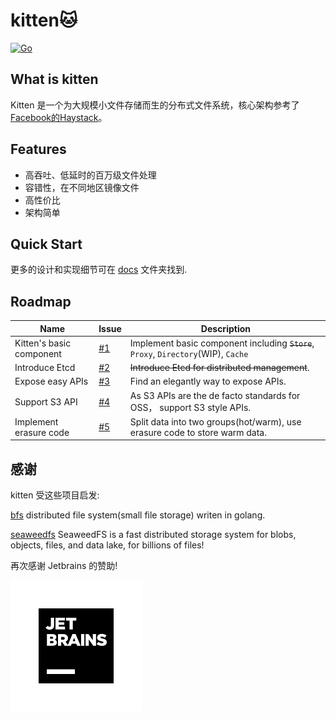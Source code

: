 # kitten🐱

[![Go](https://github.com/JackLeeHal/kitten/actions/workflows/go.yml/badge.svg)](https://github.com/JackLeeHal/kitten/actions/workflows/go.yml)

## What is kitten
Kitten 是一个为大规模小文件存储而生的分布式文件系统，核心架构参考了[Facebook的Haystack](https://www.usenix.org/legacy/event/osdi10/tech/full_papers/Beaver.pdf)。

## Features

* 高吞吐、低延时的百万级文件处理
* 容错性，在不同地区镜像文件
* 高性价比
* 架构简单

## Quick Start

更多的设计和实现细节可在 [docs](https://github.com/JackLeeHal/kitten/tree/main/docs) 文件夹找到.

## Roadmap
| Name                     | Issue                                               | Description                                                                         |
|--------------------------|-----------------------------------------------------|-------------------------------------------------------------------------------------|
| Kitten's basic component | [#1](https://github.com/JackLeeHal/kitten/issues/1) | Implement basic component including ~~`Store`~~, `Proxy`, `Directory`(WIP), `Cache` |
| Introduce Etcd           | [#2](https://github.com/JackLeeHal/kitten/issues/2) | ~~Introduce Etcd for distributed management~~.                                      |
| Expose easy APIs         | [#3](https://github.com/JackLeeHal/kitten/issues/3) | Find an elegantly way to expose APIs.                                               |
| Support S3 API           | [#4](https://github.com/JackLeeHal/kitten/issues/4) | As S3 APIs are the de facto standards for OSS， support S3 style APIs.               |
| Implement erasure code   | [#5](https://github.com/JackLeeHal/kitten/issues/5) | Split data into two groups(hot/warm), use erasure code to store warm data.          |

## 感谢

kitten 受这些项目启发:

[bfs](https://github.com/Terry-Mao/bfs) distributed file system(small file storage) writen in golang.

[seaweedfs](https://github.com/chrislusf/seaweedfs) SeaweedFS is a fast distributed storage system for blobs, objects, files, and data lake, for billions of files!

再次感谢 Jetbrains 的赞助!

![](/docs/jb_square.svg) 